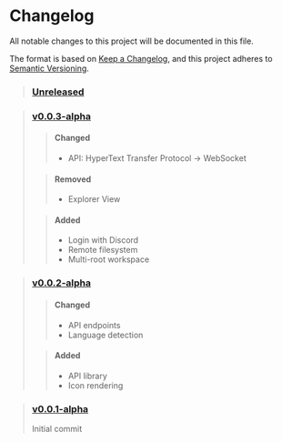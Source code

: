 # Changelog
All notable changes to this project will be documented in this file.

The format is based on [Keep a Changelog](https://keepachangelog.com/en/1.0.0/),
and this project adheres to [Semantic Versioning](https://semver.org/spec/v2.0.0.html).

> ### [Unreleased]


> ### [__v0.0.3-alpha__][0.0.3]
> > #### __Changed__
> > - API: HyperText Transfer Protocol -> WebSocket
>
> > #### __Removed__
> > - Explorer View
>
> > #### __Added__
> > - Login with Discord
> > - Remote filesystem
> > - Multi-root workspace

> ### [__v0.0.2-alpha__][0.0.2]
> > #### __Changed__
> > - API endpoints
> > - Language detection
>
> > #### __Added__
> > - API library
> > - Icon rendering

> ### [__v0.0.1-alpha__][0.0.1]
> Initial commit


[Unreleased]: https://github.com/ms-az/collab-vscode-extension/v0.0.1

[0.0.3]: https://github.com/webd3vs1/collab-vscode-extension/tree/v0.0.3-alpha
[0.0.2]: https://github.com/webd3vs1/collab-vscode-extension/tree/v0.0.2-alpha
[0.0.1]: https://github.com/webd3vs1/collab-vscode-extension/tree/v0.0.1-alpha